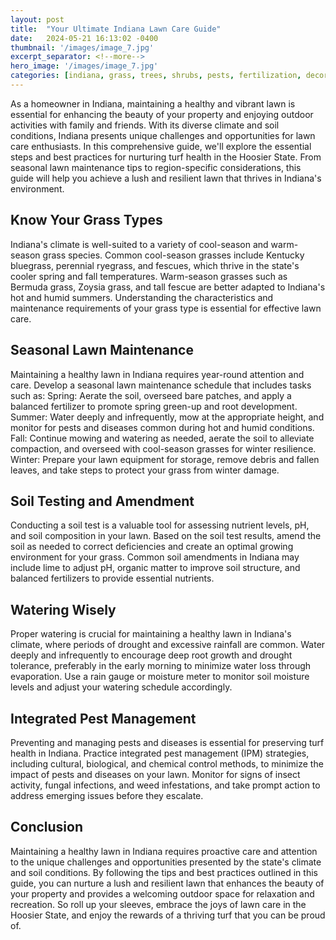 ```yaml
---
layout: post
title:  "Your Ultimate Indiana Lawn Care Guide"
date:   2024-05-21 16:13:02 -0400
thumbnail: '/images/image_7.jpg'
excerpt_separator: <!--more-->
hero_image: '/images/image_7.jpg'
categories: [indiana, grass, trees, shrubs, pests, fertilization, decoration, curb appeal, garden, flowers, recreation]
---
```

As a homeowner in Indiana, maintaining a healthy and vibrant lawn is essential for enhancing the beauty of your property and enjoying outdoor activities with family and friends. <!--more-->With its diverse climate and soil conditions, Indiana presents unique challenges and opportunities for lawn care enthusiasts. In this comprehensive guide, we'll explore the essential steps and best practices for nurturing turf health in the Hoosier State. From seasonal lawn maintenance tips to region-specific considerations, this guide will help you achieve a lush and resilient lawn that thrives in Indiana's environment.

## Know Your Grass Types
Indiana's climate is well-suited to a variety of cool-season and warm-season grass species. Common cool-season grasses include Kentucky bluegrass, perennial ryegrass, and fescues, which thrive in the state's cooler spring and fall temperatures. Warm-season grasses such as Bermuda grass, Zoysia grass, and tall fescue are better adapted to Indiana's hot and humid summers. Understanding the characteristics and maintenance requirements of your grass type is essential for effective lawn care.

## Seasonal Lawn Maintenance
Maintaining a healthy lawn in Indiana requires year-round attention and care. Develop a seasonal lawn maintenance schedule that includes tasks such as:
Spring: Aerate the soil, overseed bare patches, and apply a balanced fertilizer to promote spring green-up and root development.
Summer: Water deeply and infrequently, mow at the appropriate height, and monitor for pests and diseases common during hot and humid conditions.
Fall: Continue mowing and watering as needed, aerate the soil to alleviate compaction, and overseed with cool-season grasses for winter resilience.
Winter: Prepare your lawn equipment for storage, remove debris and fallen leaves, and take steps to protect your grass from winter damage.

## Soil Testing and Amendment
Conducting a soil test is a valuable tool for assessing nutrient levels, pH, and soil composition in your lawn. Based on the soil test results, amend the soil as needed to correct deficiencies and create an optimal growing environment for your grass. Common soil amendments in Indiana may include lime to adjust pH, organic matter to improve soil structure, and balanced fertilizers to provide essential nutrients.

## Watering Wisely
Proper watering is crucial for maintaining a healthy lawn in Indiana's climate, where periods of drought and excessive rainfall are common. Water deeply and infrequently to encourage deep root growth and drought tolerance, preferably in the early morning to minimize water loss through evaporation. Use a rain gauge or moisture meter to monitor soil moisture levels and adjust your watering schedule accordingly.

## Integrated Pest Management
Preventing and managing pests and diseases is essential for preserving turf health in Indiana. Practice integrated pest management (IPM) strategies, including cultural, biological, and chemical control methods, to minimize the impact of pests and diseases on your lawn. Monitor for signs of insect activity, fungal infections, and weed infestations, and take prompt action to address emerging issues before they escalate.

## Conclusion
Maintaining a healthy lawn in Indiana requires proactive care and attention to the unique challenges and opportunities presented by the state's climate and soil conditions. By following the tips and best practices outlined in this guide, you can nurture a lush and resilient lawn that enhances the beauty of your property and provides a welcoming outdoor space for relaxation and recreation. So roll up your sleeves, embrace the joys of lawn care in the Hoosier State, and enjoy the rewards of a thriving turf that you can be proud of.

